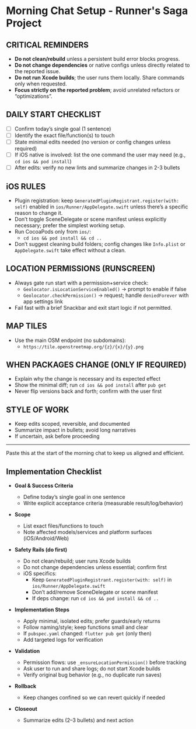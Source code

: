 # **Morning Chat Setup - Runner's Saga Project**

## **CRITICAL REMINDERS**
- **Do not clean/rebuild** unless a persistent build error blocks progress.
- **Do not change dependencies** or native configs unless directly related to the reported issue.
- **Do not run Xcode builds**; the user runs them locally. Share commands only when requested.
- **Focus strictly on the reported problem**; avoid unrelated refactors or “optimizations”.

## **DAILY START CHECKLIST**
- [ ] Confirm today’s single goal (1 sentence)
- [ ] Identify the exact file/function(s) to touch
- [ ] State minimal edits needed (no version or config changes unless required)
- [ ] If iOS native is involved: list the one command the user may need (e.g., `cd ios && pod install`)
- [ ] After edits: verify no new lints and summarize changes in 2-3 bullets

## **iOS RULES**
- Plugin registration: keep `GeneratedPluginRegistrant.register(with: self)` enabled in `ios/Runner/AppDelegate.swift` unless there’s a specific reason to change it.
- Don’t toggle SceneDelegate or scene manifest unless explicitly necessary; prefer the simplest working setup.
- Run CocoaPods only from `ios/`:
  - `cd ios && pod install && cd ..`
- Don’t suggest cleaning build folders; config changes like `Info.plist` or `AppDelegate.swift` take effect without a clean.

## **LOCATION PERMISSIONS (RUNSCREEN)**
- Always gate run start with a permission+service check:
  - `Geolocator.isLocationServiceEnabled()` → prompt to enable if false
  - `Geolocator.checkPermission()` → request; handle `deniedForever` with app settings link
- Fail fast with a brief Snackbar and exit start logic if not permitted.

## **MAP TILES**
- Use the main OSM endpoint (no subdomains):
  - `https://tile.openstreetmap.org/{z}/{x}/{y}.png`

## **WHEN PACKAGES CHANGE (ONLY IF REQUIRED)**
- Explain why the change is necessary and its expected effect
- Show the minimal diff; run `cd ios && pod install` after `pub get`
- Never flip versions back and forth; confirm with the user first

## **STYLE OF WORK**
- Keep edits scoped, reversible, and documented
- Summarize impact in bullets; avoid long narratives
- If uncertain, ask before proceeding

---
Paste this at the start of the morning chat to keep us aligned and efficient.

## **Implementation Checklist**
- **Goal & Success Criteria**
  - Define today’s single goal in one sentence
  - Write explicit acceptance criteria (measurable result/log/behavior)

- **Scope**
  - List exact files/functions to touch
  - Note affected models/services and platform surfaces (iOS/Android/Web)

- **Safety Rails (do first)**
  - Do not clean/rebuild; user runs Xcode builds
  - Do not change dependencies unless essential; confirm first
  - iOS specifics:
    - Keep `GeneratedPluginRegistrant.register(with: self)` in `ios/Runner/AppDelegate.swift`
    - Don’t add/remove SceneDelegate or scene manifest
    - If deps change: run `cd ios && pod install && cd ..`

- **Implementation Steps**
  - Apply minimal, isolated edits; prefer guards/early returns
  - Follow naming/style; keep functions small and clear
  - If `pubspec.yaml` changed: `flutter pub get` (only then)
  - Add targeted logs for verification

- **Validation**
  - Permission flows: use `_ensureLocationPermission()` before tracking
  - Ask user to run and share logs; do not start Xcode builds
  - Verify original bug behavior (e.g., no duplicate run saves)

- **Rollback**
  - Keep changes confined so we can revert quickly if needed

- **Closeout**
  - Summarize edits (2–3 bullets) and next action
